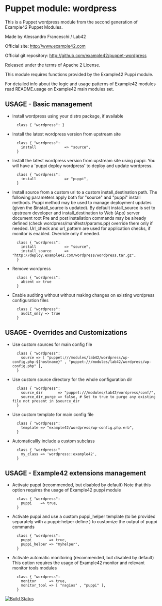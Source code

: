 # Puppet module: wordpress

This is a Puppet wordpress module from the second generation of Example42 Puppet Modules.

Made by Alessandro Franceschi / Lab42

Official site: http://www.example42.com

Official git repository: http://github.com/example42/puppet-wordpress

Released under the terms of Apache 2 License.

This module requires functions provided by the Example42 Puppi module.

For detailed info about the logic and usage patterns of Example42 modules read README.usage on Example42 main modules set.

## USAGE - Basic management

* Install wordpress using your distro package, if available

        class { "wordpress": }

* Install the latest wordpress version from upstream site

        class { "wordpress":
          install             => "source",
        }

* Install the latest wordpress version from upstream site using puppi. 
  You will have a 'puppi deploy wordpress' to deploy and update wordpress.

        class { "wordpress":
          install             => "puppi",
        }

* Install source from a custom url to a custom install_destination path.
  The following parameters apply both for "source" and "puppi" install methods.
  Puppi method may be used to manage deployment updates (given the $install_source is updated).
  By default install_source is set to upstream developer and install_destination to Web (App) server document root
  Pre and post installation commands may be already defined (check wordpress/manifests/params.pp) override them only if needed.
  Url_check and url_pattern are used for application checks, if monitor is enabled. Override only if needed.

        class { "wordpress":
          install             => "source",
          install_source      => "http://deploy.example42.com/wordpress/wordpress.tar.gz",
        }

* Remove wordpress

        class { "wordpress":
          absent => true
        }

* Enable auditing without without making changes on existing wordpress configuration files

        class { "wordpress":
          audit_only => true
        }


## USAGE - Overrides and Customizations
* Use custom sources for main config file 

        class { "wordpress":
          source => [ "puppet:///modules/lab42/wordpress/wp-config.php-${hostname}" , "puppet:///modules/lab42/wordpress/wp-config.php" ], 
        }


* Use custom source directory for the whole configuration dir

        class { "wordpress":
          source_dir       => "puppet:///modules/lab42/wordpress/conf/",
          source_dir_purge => false, # Set to true to purge any existing file not present in $source_dir
        }

* Use custom template for main config file 

        class { "wordpress":
          template => "example42/wordpress/wp-config.php.erb",      
        }

* Automaticallly include a custom subclass

        class { "wordpress:"
          my_class => 'wordpress::example42',
        }


## USAGE - Example42 extensions management 
* Activate puppi (recommended, but disabled by default)
  Note that this option requires the usage of Example42 puppi module

        class { "wordpress": 
          puppi    => true,
        }

* Activate puppi and use a custom puppi_helper template (to be provided separately with
  a puppi::helper define ) to customize the output of puppi commands 

        class { "wordpress":
          puppi        => true,
          puppi_helper => "myhelper", 
        }

* Activate automatic monitoring (recommended, but disabled by default)
  This option requires the usage of Example42 monitor and relevant monitor tools modules

        class { "wordpress":
          monitor      => true,
          monitor_tool => [ "nagios" , "puppi" ],
        }


[![Build Status](https://travis-ci.org/example42/puppet-wordpress.png?branch=master)](https://travis-ci.org/example42/puppet-wordpress)

